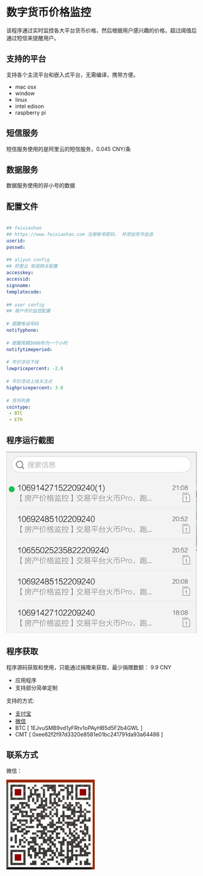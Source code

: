# 数字货币价格监控

该程序通过实时监控各大平台货币价格，然后根据用户感兴趣的价格，超过阈值后
通过短信来提醒用户。

## 支持的平台

支持各个主流平台和嵌入式平台，无需编译，携带方便。

- mac osx
- window
- linux
- intel edison
- raspberry pi

## 短信服务

短信服务使用的是阿里云的短信服务，0.045 CNY/条

## 数据服务

数据服务使用的非小号的数据

## 配置文件

``` yaml

## feixiaohao
## https://www.feixiaohao.com 注册账号密码， 并添加货币自选
userid:
passwd:

## aliyun config
## 阿里云 短信网关配置
accesskey:
accessid:
signname:
templatecode:

## user config
## 用户币价监控配置

# 提醒电话号码
notifyphone:

# 提醒周期3600秒为一个小时
notifytimeperiod:

# 币价浮动下线
lowpricepercent: -2.0

# 币价浮动上线关注点
highpricepercent: 3.0

# 货币列表
cointype:
 - BTC
 - ETH

```

## 程序运行截图

![](./screens/smsnotify.png)

## 程序获取

程序源码获取和使用，只能通过捐赠来获取，最少捐赠数额： 9.9 CNY

- 应用程序
- 支持部分简单定制

支持的方式:

- [支付宝](./screens/alipay.png)
- [微信](./screens/wechatpay.png)
- BTC [ 1EJvuSMB9vd1yFRtv1oPAyHB5d5F2b4GWL ]
- CMT [ 0xee62f2f97d3320e8581e01bc241791da93a64486 ]

## 联系方式

微信：

![](./screens/wechat-1.png)